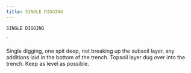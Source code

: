 ```yaml
---
title: SINGLE DIGGING
---
```

`SINGLE DIGGING`

`

Single digging, one spit deep, not breaking up the subsoil layer, any additions laid in the bottom of the trench.  Topsoil layer dug over into the trench.  Keep as level as possible. 
